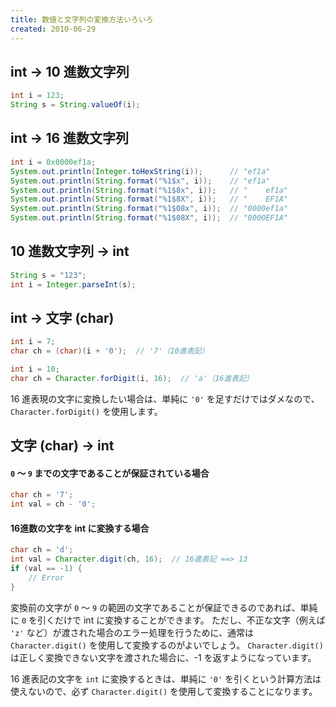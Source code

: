 ```yaml
---
title: 数値と文字列の変換方法いろいろ
created: 2010-06-29
---
```



int → 10 進数文字列
----

```java
int i = 123;
String s = String.valueOf(i);
```


int → 16 進数文字列
----

```java
int i = 0x0000ef1a;
System.out.println(Integer.toHexString(i));      // "ef1a"
System.out.println(String.format("%1$x", i));    // "ef1a"
System.out.println(String.format("%1$8x", i));   // "    ef1a"
System.out.println(String.format("%1$8X", i));   // "    EF1A"
System.out.println(String.format("%1$08x", i));  // "0000ef1a"
System.out.println(String.format("%1$08X", i));  // "0000EF1A"
```


10 進数文字列 → int
----

```java
String s = "123";
int i = Integer.parseInt(s);
```


int → 文字 (char)
----

```java
int i = 7;
char ch = (char)(i + '0');  // '7'（10進表記）
```

```java
int i = 10;
char ch = Character.forDigit(i, 16);  // 'a'（16進表記）
```

16 進表現の文字に変換したい場合は、単純に `'0'` を足すだけではダメなので、`Character.forDigit()` を使用します。


文字 (char) → int
----

#### `0` ～ `9` までの文字であることが保証されている場合

```java
char ch = '7';
int val = ch - '0';
```

#### 16進数の文字を int に変換する場合

```java
char ch = 'd';
int val = Character.digit(ch, 16);  // 16進表記 ==> 13
if (val == -1) {
    // Error
}
```

変換前の文字が `0` ～ `9` の範囲の文字であることが保証できるのであれば、単純に `0` を引くだけで int に変換することができます。
ただし、不正な文字（例えば `'z'` など）が渡された場合のエラー処理を行うために、通常は `Character.digit()` を使用して変換するのがよいでしょう。
`Character.digit()` は正しく変換できない文字を渡された場合に、-1 を返すようになっています。

16 進表記の文字を `int` に変換するときは、単純に `'0'` を引くという計算方法は使えないので、必ず `Character.digit()` を使用して変換することになります。

